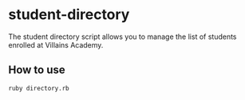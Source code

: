 # student-directory #

The student directory script allows you to manage the list of students enrolled at Villains Academy.

## How to use #

```shell
ruby directory.rb
```
